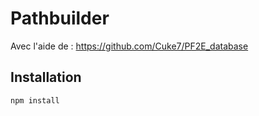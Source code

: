 # Pathbuilder

Avec l'aide de : https://github.com/Cuke7/PF2E_database

## Installation

```bash
npm install
```
